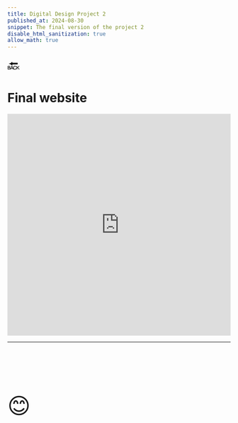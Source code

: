 ```yaml
---
title: Digital Design Project 2
published_at: 2024-08-30
snippet: The final version of the project 2
disable_html_sanitization: true
allow_math: true
---
```



<a href="https://julienoh000-dms1-blog-83.deno.dev/" style="text-decoration: none; color: black;"><span style="font-size: 30px;">🔙</span></a>


# Final website


<iframe src="https://julienoh000.github.io/myicons/" width="100%" height="500px" frameborder="0"></iframe>


** **

<br>
<br>

<br>
<br>
<br>


<span style="font-size: 50px;">😊</span>